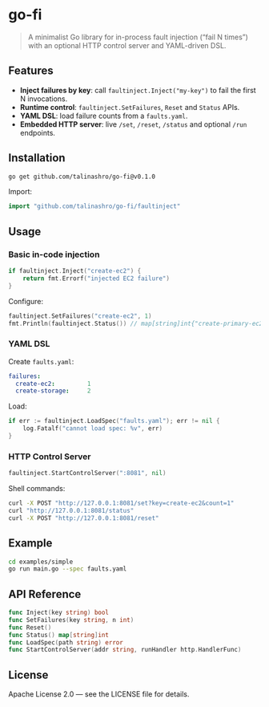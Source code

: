 # go-fi

> A minimalist Go library for in-process fault injection (“fail N times”) with an optional HTTP control server and YAML-driven DSL.

## Features

- **Inject failures by key**: call `faultinject.Inject("my-key")` to fail the first N invocations.
- **Runtime control**: `faultinject.SetFailures`, `Reset` and `Status` APIs.
- **YAML DSL**: load failure counts from a `faults.yaml`.
- **Embedded HTTP server**: live `/set`, `/reset`, `/status` and optional `/run` endpoints.

## Installation

```bash
go get github.com/talinashro/go-fi@v0.1.0
```

Import:

```go
import "github.com/talinashro/go-fi/faultinject"
```

## Usage

### Basic in-code injection

```go
if faultinject.Inject("create-ec2") {
    return fmt.Errorf("injected EC2 failure")
}
```

Configure:

```go
faultinject.SetFailures("create-ec2", 1)
fmt.Println(faultinject.Status()) // map[string]int{"create-primary-ec2":0}
```

### YAML DSL

Create `faults.yaml`:

```yaml
failures:
  create-ec2:         1
  create-storage:     2
```

Load:

```go
if err := faultinject.LoadSpec("faults.yaml"); err != nil {
    log.Fatalf("cannot load spec: %v", err)
}
```

### HTTP Control Server

```go
faultinject.StartControlServer(":8081", nil)
```

Shell commands:

```bash
curl -X POST "http://127.0.0.1:8081/set?key=create-ec2&count=1"
curl "http://127.0.0.1:8081/status"
curl -X POST "http://127.0.0.1:8081/reset"
```

## Example

```bash
cd examples/simple
go run main.go --spec faults.yaml
```

## API Reference

```go
func Inject(key string) bool
func SetFailures(key string, n int)
func Reset()
func Status() map[string]int
func LoadSpec(path string) error
func StartControlServer(addr string, runHandler http.HandlerFunc)
```

## License

Apache License 2.0 — see the LICENSE file for details.
